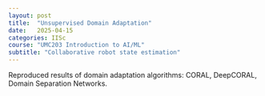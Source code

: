 ```yaml
---
layout: post
title:  "Unsupervised Domain Adaptation"
date:   2025-04-15
categories: IISc
course: "UMC203 Introduction to AI/ML"
subtitle: "Collaborative robot state estimation"
---
```

Reproduced results of domain adaptation algorithms: CORAL, DeepCORAL, Domain Separation
Networks.